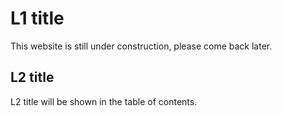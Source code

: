 # L1 title

This website is still under construction, please come back later.

## L2 title
L2 title will be shown in the table of contents.
